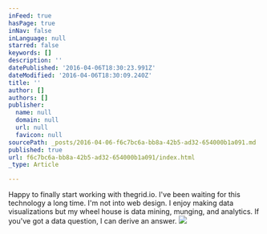 ```yaml
---
inFeed: true
hasPage: true
inNav: false
inLanguage: null
starred: false
keywords: []
description: ''
datePublished: '2016-04-06T18:30:23.991Z'
dateModified: '2016-04-06T18:30:09.240Z'
title: ''
author: []
authors: []
publisher:
  name: null
  domain: null
  url: null
  favicon: null
sourcePath: _posts/2016-04-06-f6c7bc6a-bb8a-42b5-ad32-654000b1a091.md
published: true
url: f6c7bc6a-bb8a-42b5-ad32-654000b1a091/index.html
_type: Article

---
```

Happy to finally start working with thegrid.io. I've been waiting for this technology a long time. I'm not into web design. I enjoy making data visualizations but my wheel house is data mining, munging, and analytics. If you've got a data question, I can derive an answer.
![](https://the-grid-user-content.s3-us-west-2.amazonaws.com/5eada3b9-41ba-4062-92f5-25f9a82c852c.jpg)